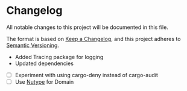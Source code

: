 # Changelog

All notable changes to this project will be documented in this file.

The format is based on [Keep a Changelog](https://keepachangelog.com/en/1.0.0/),
and this project adheres to [Semantic Versioning](https://semver.org/spec/v2.0.0.html).

- Added Tracing package for logging
- Updated dependencies
- [ ] Experiment with using cargo-deny instead of cargo-audit
- [ ] Use [Nutype](https://github.com/greyblake/nutype) for Domain
